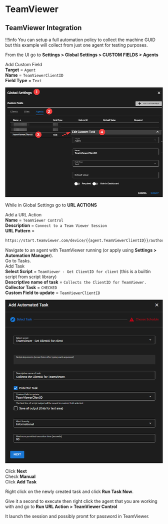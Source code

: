 # TeamViewer

## TeamViewer Integration

!!!info
     You can setup a full automation policy to collect the machine GUID but this example will collect from just one agent for testing purposes.

From the UI go to **Settings > Global Settings > CUSTOM FIELDS > Agents**

Add Custom Field</br>
**Target** = `Agent`</br>
**Name** = `TeamViewerClientID`</br>
**Field Type** = `Text`</br>

![Service Name](images/3rdparty_teamviewer1.png)

While in Global Settings go to **URL ACTIONS**

Add a URL Action</br>
**Name** = `TeamViewer Control`</br>
**Description** = `Connect to a Team Viewer Session`</br>
**URL Pattern** =

```html
https://start.teamviewer.com/device/{{agent.TeamViewerClientID}}/authorization/password/mode/control
```

Navigate to an agent with TeamViewer running (or apply using **Settings > Automation Manager**).</br>
Go to Tasks.</br>
Add Task</br>
**Select Script** = `TeamViewer - Get ClientID for client` (this is a builtin script from script library)</br>
**Descriptive name of task** = `Collects the ClientID for TeamViewer.`</br>
**Collector Task** = `CHECKED`</br>
**Custom Field to update** = `TeamViewerClientID`</br>

![Service Name](images/3rdparty_teamviewer2.png)

Click **Next**</br>
Check **Manual**</br>
Click **Add Task**

Right click on the newly created task and click **Run Task Now**.

Give it a second to execute then right click the agent that you are working with and go to **Run URL Action > TeamViewer Control**

It launch the session and possibly promt for password in TeamViewer.
